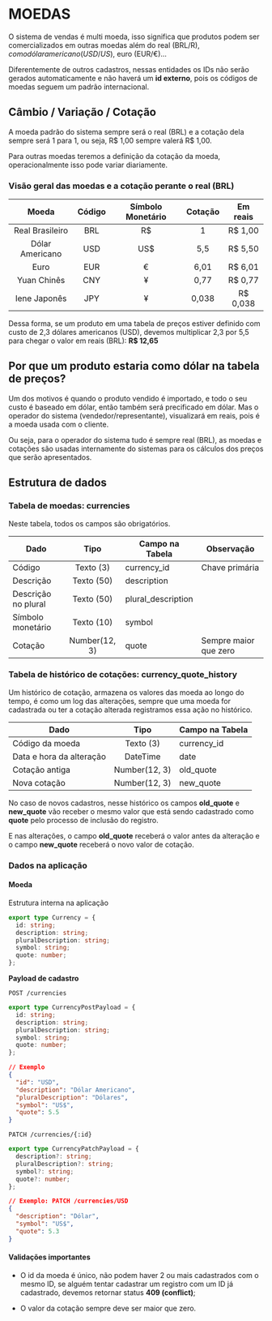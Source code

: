 # MOEDAS

O sistema de vendas é multi moeda, isso significa que produtos podem ser comercializados em outras moedas além do real (BRL/R$), como dólar americano (USD/US$), euro (EUR/€)...

Diferentemente de outros cadastros, nessas entidades os IDs não serão gerados automaticamente e não haverá um **id externo**, pois os códigos de moedas seguem um padrão internacional.

## Câmbio / Variação / Cotação

A moeda padrão do sistema sempre será o real (BRL) e a cotação dela sempre será 1 para 1, ou seja, R$ 1,00 sempre valerá R$ 1,00.

Para outras moedas teremos a definição da cotação da moeda, operacionalmente isso pode variar diariamente.

### Visão geral das moedas e a cotação perante o real (BRL)

|      Moeda      | Código | Símbolo Monetário | Cotação | Em reais |
| :-------------: | :----: | :---------------: | :-----: | :------: |
| Real Brasileiro |  BRL   |        R$         |    1    | R$ 1,00  |
| Dólar Americano |  USD   |        US$        |   5,5   | R$ 5,50  |
|      Euro       |  EUR   |         €         |  6,01   | R$ 6,01  |
|   Yuan Chinês   |  CNY   |         ¥         |  0,77   | R$ 0,77  |
|  Iene Japonês   |  JPY   |         ¥         |  0,038  | R$ 0,038 |

Dessa forma, se um produto em uma tabela de preços estiver definido com custo de 2,3 dólares americanos (USD), devemos multiplicar 2,3 por 5,5 para chegar o valor em reais (BRL): **R$ 12,65**

## Por que um produto estaria como dólar na tabela de preços?

Um dos motivos é quando o produto vendido é importado, e todo o seu custo é baseado em dólar, então também será precificado em dólar. Mas o operador do sistema (vendedor/representante), visualizará em reais, pois é a moeda usada com o cliente.

Ou seja, para o operador do sistema tudo é sempre real (BRL), as moedas e cotações são usadas internamente do sistemas para os cálculos dos preços que serão apresentados.

## Estrutura de dados

### Tabela de moedas: **currencies**

Neste tabela, todos os campos são obrigatórios.

| Dado                |     Tipo      | Campo na Tabela    | Observação            |
| ------------------- | :-----------: | ------------------ | --------------------- |
| Código              |   Texto (3)   | currency_id        | Chave primária        |
| Descrição           |  Texto (50)   | description        |                       |
| Descrição no plural |  Texto (50)   | plural_description |                       |
| Símbolo monetário   |  Texto (10)   | symbol             |                       |
| Cotação             | Number(12, 3) | quote              | Sempre maior que zero |

### Tabela de histórico de cotações: **currency_quote_history**

Um histórico de cotação, armazena os valores das moeda ao longo do tempo, é como um log das alterações, sempre que uma moeda for cadastrada ou ter a cotação alterada registramos essa ação no histórico.

| Dado                     |     Tipo      | Campo na Tabela |
| ------------------------ | :-----------: | --------------- |
| Código da moeda          |   Texto (3)   | currency_id     |
| Data e hora da alteração |   DateTime    | date            |
| Cotação antiga           | Number(12, 3) | old_quote       |
| Nova cotação             | Number(12, 3) | new_quote       |

No caso de novos cadastros, nesse histórico os campos **old_quote** e **new_quote** vão receber o mesmo valor que está sendo cadastrado como **quote** pelo processo de inclusão do registro.

E nas alterações, o campo **old_quote** receberá o valor antes da alteração e o campo **new_quote** receberá o novo valor de cotação.

### Dados na aplicação

#### Moeda

Estrutura interna na aplicação

```ts
export type Currency = {
  id: string;
  description: string;
  pluralDescription: string;
  symbol: string;
  quote: number;
};
```

**Payload de cadastro**

`POST /currencies`

```ts
export type CurrencyPostPayload = {
  id: string;
  description: string;
  pluralDescription: string;
  symbol: string;
  quote: number;
};
```

```json
// Exemplo
{
  "id": "USD",
  "description": "Dólar Americano",
  "pluralDescription": "Dólares",
  "symbol": "US$",
  "quote": 5.5
}
```

`PATCH /currencies/{:id}`

```ts
export type CurrencyPatchPayload = {
  description?: string;
  pluralDescription?: string;
  symbol?: string;
  quote?: number;
};
```

```json
// Exemplo: PATCH /currencies/USD
{
  "description": "Dólar",
  "symbol": "US$",
  "quote": 5.3
}
```

#### Validações importantes

- O id da moeda é único, não podem haver 2 ou mais cadastrados com o mesmo ID, se alguém tentar cadastrar um registro com um ID já cadastrado, devemos retornar status **409 (conflict)**;

- O valor da cotação sempre deve ser maior que zero.
